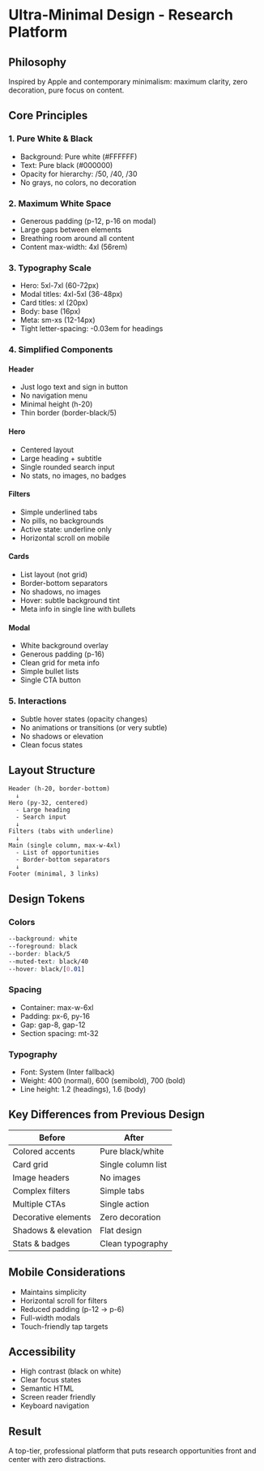 # Ultra-Minimal Design - Research Platform

## Philosophy
Inspired by Apple and contemporary minimalism: maximum clarity, zero decoration, pure focus on content.

## Core Principles

### 1. **Pure White & Black**
- Background: Pure white (#FFFFFF)
- Text: Pure black (#000000)
- Opacity for hierarchy: /50, /40, /30
- No grays, no colors, no decoration

### 2. **Maximum White Space**
- Generous padding (p-12, p-16 on modal)
- Large gaps between elements
- Breathing room around all content
- Content max-width: 4xl (56rem)

### 3. **Typography Scale**
- Hero: 5xl-7xl (60-72px)
- Modal titles: 4xl-5xl (36-48px)
- Card titles: xl (20px)
- Body: base (16px)
- Meta: sm-xs (12-14px)
- Tight letter-spacing: -0.03em for headings

### 4. **Simplified Components**

#### Header
- Just logo text and sign in button
- No navigation menu
- Minimal height (h-20)
- Thin border (border-black/5)

#### Hero
- Centered layout
- Large heading + subtitle
- Single rounded search input
- No stats, no images, no badges

#### Filters
- Simple underlined tabs
- No pills, no backgrounds
- Active state: underline only
- Horizontal scroll on mobile

#### Cards
- List layout (not grid)
- Border-bottom separators
- No shadows, no images
- Hover: subtle background tint
- Meta info in single line with bullets

#### Modal
- White background overlay
- Generous padding (p-16)
- Clean grid for meta info
- Simple bullet lists
- Single CTA button

### 5. **Interactions**
- Subtle hover states (opacity changes)
- No animations or transitions (or very subtle)
- No shadows or elevation
- Clean focus states

## Layout Structure

```
Header (h-20, border-bottom)
  ↓
Hero (py-32, centered)
  - Large heading
  - Search input
  ↓
Filters (tabs with underline)
  ↓
Main (single column, max-w-4xl)
  - List of opportunities
  - Border-bottom separators
  ↓
Footer (minimal, 3 links)
```

## Design Tokens

### Colors
```css
--background: white
--foreground: black
--border: black/5
--muted-text: black/40
--hover: black/[0.01]
```

### Spacing
- Container: max-w-6xl
- Padding: px-6, py-16
- Gap: gap-8, gap-12
- Section spacing: mt-32

### Typography
- Font: System (Inter fallback)
- Weight: 400 (normal), 600 (semibold), 700 (bold)
- Line height: 1.2 (headings), 1.6 (body)

## Key Differences from Previous Design

| Before | After |
|--------|-------|
| Colored accents | Pure black/white |
| Card grid | Single column list |
| Image headers | No images |
| Complex filters | Simple tabs |
| Multiple CTAs | Single action |
| Decorative elements | Zero decoration |
| Shadows & elevation | Flat design |
| Stats & badges | Clean typography |

## Mobile Considerations
- Maintains simplicity
- Horizontal scroll for filters
- Reduced padding (p-12 → p-6)
- Full-width modals
- Touch-friendly tap targets

## Accessibility
- High contrast (black on white)
- Clear focus states
- Semantic HTML
- Screen reader friendly
- Keyboard navigation

## Result
A top-tier, professional platform that puts research opportunities front and center with zero distractions.
